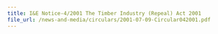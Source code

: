 ```yaml
---
title: I&E Notice-4/2001 The Timber Industry (Repeal) Act 2001
file_url: /news-and-media/circulars/2001-07-09-Circular042001.pdf
---
```

